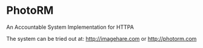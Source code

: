 PhotoRM
=======
An Accountable System Implementation for HTTPA

The system can be tried out at:
http://imagehare.com
or
http://photorm.com

